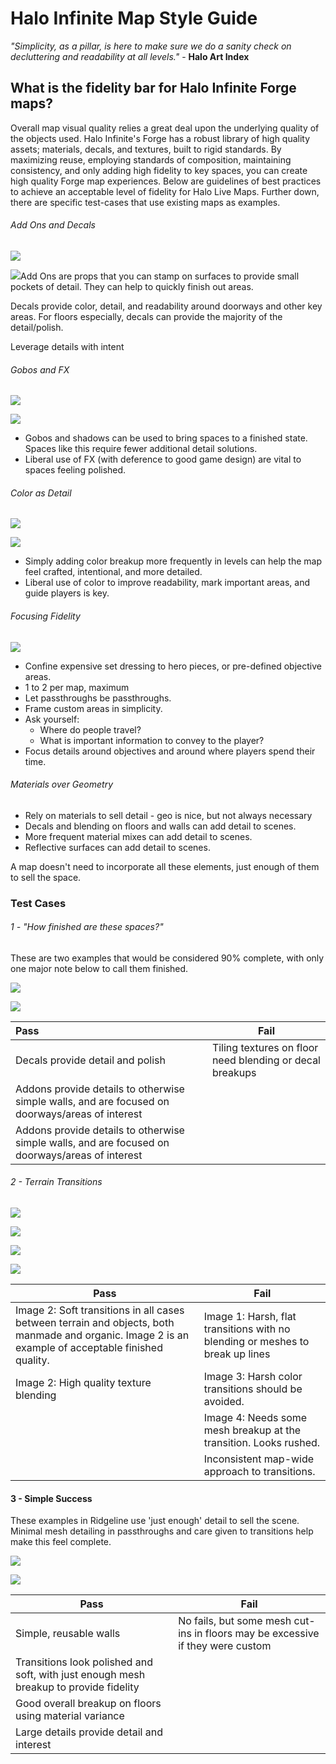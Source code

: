 # Halo Infinite Map Style Guide

*"Simplicity, as a pillar, is here to make sure we do a sanity check on decluttering and readability at all levels."* - **Halo Art Index**

## What is the fidelity bar for Halo Infinite Forge maps?

Overall map visual quality relies a great deal upon the underlying quality of the objects used. Halo Infinite's Forge has a robust library of high quality assets; materials, decals, and textures, built to rigid standards. By maximizing reuse, employing standards of composition, maintaining consistency, and only adding high fidelity to key spaces, you can create high quality Forge map experiences. Below are guidelines of best practices to achieve an acceptable level of fidelity for Halo Live Maps. Further down, there are specific test-cases that use existing maps as examples.

###### Add Ons and Decals

![](C:\Users\mischorr\Documents\GitHub\forge-docs\forge\halo-infinite\forge-guides\maps\map-style-guide\media\addons-decals-01.png)

![](C:\Users\mischorr\Documents\GitHub\forge-docs\forge\halo-infinite\forge-guides\maps\map-style-guide\media\addons-decals-02.png)Add Ons are props that you can stamp on surfaces to provide small pockets of detail.  They can help to quickly finish out areas.

Decals provide color, detail, and readability around doorways and other key areas. For floors especially, decals can provide the majority of the detail/polish.

Leverage details with intent

###### Gobos and FX

![](C:\Users\mischorr\Documents\GitHub\forge-docs\forge\halo-infinite\forge-guides\maps\map-style-guide\media\gobos-fx-01.png)

![](C:\Users\mischorr\Documents\GitHub\forge-docs\forge\halo-infinite\forge-guides\maps\map-style-guide\media\gobos-fx-02.png)

- Gobos and shadows can be used to bring spaces to a finished state. Spaces like this require fewer additional detail solutions.
- Liberal use of FX (with deference to good game design) are vital to spaces feeling polished.

###### Color as Detail

![](C:\Users\mischorr\Documents\GitHub\forge-docs\forge\halo-infinite\forge-guides\maps\map-style-guide\media\color-as-detail-01.png)

![](C:\Users\mischorr\Documents\GitHub\forge-docs\forge\halo-infinite\forge-guides\maps\map-style-guide\media\color-as-detail-02.png)

- Simply adding color breakup more frequently in levels can help the map feel crafted, intentional, and more detailed.
- Liberal use of color to improve readability, mark important areas, and guide players is key.

###### Focusing Fidelity

![](C:\Users\mischorr\Documents\GitHub\forge-docs\forge\halo-infinite\forge-guides\maps\map-style-guide\media\focusing-fidelity-01.png)

- Confine expensive set dressing to hero pieces, or pre-defined objective areas.
- 1 to 2 per map, maximum
- Let passthroughs be passthroughs.
- Frame custom areas in simplicity.
- Ask yourself:
  - Where do people travel?
  - What is important information to convey to the player?
- Focus details around objectives and around where players spend their time.

###### Materials over Geometry

- Rely on materials to sell detail - geo is nice, but not always necessary
- Decals and blending on floors and walls can add detail to scenes.
- More frequent material mixes can add detail to scenes.
- Reflective surfaces can add detail to scenes.

A map doesn't need to incorporate all these elements, just enough of them to sell the space. 

### Test Cases

###### 1 - "How finished are these spaces?"

These are two examples that would be considered 90% complete, with only one major note below to call them finished.

![](C:\Users\mischorr\Documents\GitHub\forge-docs\forge\halo-infinite\forge-guides\maps\map-style-guide\media\testcases-howfinished-01.png)

![](C:\Users\mischorr\Documents\GitHub\forge-docs\forge\halo-infinite\forge-guides\maps\map-style-guide\media\testcases-howfinished-02.png)

| Pass                                                                                            | Fail                                                     |
|:----------------------------------------------------------------------------------------------- | -------------------------------------------------------- |
| Decals provide detail and polish                                                                | Tiling textures on floor need blending or decal breakups |
| Addons provide details to otherwise simple walls, and are focused on doorways/areas of interest |                                                          |
| Addons provide details to otherwise simple walls, and are focused on doorways/areas of interest |                                                          |

###### 2 - Terrain Transitions

![](C:\Users\mischorr\Documents\GitHub\forge-docs\forge\halo-infinite\forge-guides\maps\map-style-guide\media\terrain-transitions-01.png)

![](C:\Users\mischorr\Documents\GitHub\forge-docs\forge\halo-infinite\forge-guides\maps\map-style-guide\media\terrain-transitions-02.png)

![](C:\Users\mischorr\Documents\GitHub\forge-docs\forge\halo-infinite\forge-guides\maps\map-style-guide\media\terrain-transitions-03.png)

![](C:\Users\mischorr\Documents\GitHub\forge-docs\forge\halo-infinite\forge-guides\maps\map-style-guide\media\terrain-transitions-04.png)

| Pass                                                                                                                                                | Fail                                                                          |
| --------------------------------------------------------------------------------------------------------------------------------------------------- | ----------------------------------------------------------------------------- |
| Image 2: Soft transitions in all cases between terrain and objects, both manmade and organic. Image 2 is an example of acceptable finished quality. | Image 1: Harsh, flat transitions with no blending or meshes to break up lines |
| Image 2: High quality texture blending                                                                                                              | Image 3: Harsh color transitions should be avoided.                           |
|                                                                                                                                                     | Image 4: Needs some mesh breakup at the transition. Looks rushed.             |
|                                                                                                                                                     | Inconsistent map-wide approach to transitions.                                |

#### 3 - Simple Success

These examples in Ridgeline use 'just enough' detail to sell the scene. Minimal mesh detailing in passthroughs and care given to transitions help make this feel complete.

![](C:\Users\mischorr\Documents\GitHub\forge-docs\forge\halo-infinite\forge-guides\maps\map-style-guide\media\simple-success-01.png)

![](C:\Users\mischorr\Documents\GitHub\forge-docs\forge\halo-infinite\forge-guides\maps\map-style-guide\media\simple-success-02.png)

| Pass                                                                                  | Fail                                                                           |
| ------------------------------------------------------------------------------------- | ------------------------------------------------------------------------------ |
| Simple, reusable walls                                                                | No fails, but some mesh cut-ins in floors may be excessive if they were custom |
| Transitions look polished and soft, with just enough mesh breakup to provide fidelity |                                                                                |
| Good overall breakup on floors using material variance                                |                                                                                |
| Large details provide detail and interest                                             |                                                                                |
